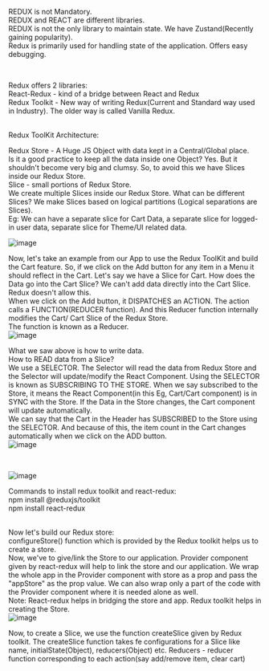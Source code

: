 REDUX is not Mandatory.  
REDUX and REACT are different libraries.  
REDUX is not the only library to maintain state. We have Zustand(Recently gaining popularity).  
Redux is primarily used for handling state of the application. Offers easy debugging.  

<br/>

Redux offers 2 libraries:  
React-Redux - kind of a bridge between React and Redux  
Redux Toolkit - New way of writing Redux(Current and Standard way used in Industry). The older way is called Vanilla Redux.  

<br/>
Redux ToolKit Architecture:  

Redux Store - A Huge JS Object with data kept in a Central/Global place.  
Is it a good practice to keep all the data inside one Object? Yes. But it shouldn't become very big and clumsy. So, to avoid this we have Slices inside our Redux Store.  
Slice - small portions of Redux Store.  
We create multiple Slices inside our Redux Store. 
What can be different Slices? We make Slices based on logical partitions (Logical separations are Slices).  
Eg: We can have a separate slice for Cart Data, a separate slice for logged-in user data, separate slice for Theme/UI related data.  

![image](https://github.com/Gayathri229/NamasteReact/assets/60467364/9a98ecf8-bfa2-4bc5-8317-9176204c6d1d)  

Now, let's take an example from our App to use the Redux ToolKit and build the Cart feature. So, if we click on the Add button for any item in a Menu it should reflect in the Cart. Let's say we have a Slice for Cart. 
How does the Data go into the Cart Slice?  We can't add data directly into the Cart Slice. Redux doesn't allow this.  
When we click on the Add button, it DISPATCHES an ACTION. The action calls a FUNCTION(REDUCER function). And this Reducer function internally modifies the Cart/ Cart Slice of the Redux Store.  
The function is known as a Reducer.  
![image](https://github.com/Gayathri229/NamasteReact/assets/60467364/1a933a46-4682-4c57-a561-c31a32641aa2)  

What we saw above is how to write data.  
How to READ data from a Slice?  
We use a SELECTOR. The Selector will read the data from Redux Store and the Selector will update/modify the React Component. Using the SELECTOR is known as SUBSCRIBING TO THE STORE. When we say subscribed to the Store, it means the React Component(in this Eg, Cart/Cart component) is in SYNC with the Store. If the Data in the Store changes, the Cart component will update automatically.  
We can say that the Cart in the Header has SUBSCRIBED to the Store using the SELECTOR. And because of this, the item count in the Cart changes automatically when we click on the ADD button.  
![image](https://github.com/Gayathri229/NamasteReact/assets/60467364/3cde01cb-558a-4f2e-9847-84635e90160f)  

<br/>

![image](https://github.com/Gayathri229/NamasteReact/assets/60467364/84656ce1-5fa3-4d3a-a0a0-5f19a45a6a9c)


Commands to install redux toolkit and react-redux:  
npm install @reduxjs/toolkit  
npm install react-redux  
<br/>

Now let's build our Redux store:  
configureStore() function which is provided by the Redux toolkit helps us to create a store.  
Now, we've to give/link the Store to our application. Provider component given by react-redux will help to link the store and our application. We wrap the whole app in the Provider component with store as a prop and pass the "appStore" as the prop value. We can also wrap only a part of the code with the Provider component where it is needed alone as well.  
Note: React-redux helps in bridging the store and app. Redux toolkit helps in creating the Store.  
![image](https://github.com/Gayathri229/NamasteReact/assets/60467364/1816e3e3-14b6-4f4a-b980-815fc7838d32)  

Now, to create a Slice, we use the function createSlice given by Redux toolkit. The createSlice function takes fe configurations for a Slice like name, initialState(Object), reducers(Object) etc. 
Reducers - reducer function corresponding to each action(say add/remove item, clear cart)


